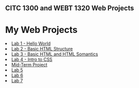 ## CITC 1300 and WEBT 1320 Web Projects
<h1>My Web Projects</h1>

<ui>
    <li><a href="Lab 1/index.html">Lab 1 - Hello World</a></li>
    <li><a href="Lab 2/index.html" target="_blank">Lab 2 - Basic HTML 
    Structure</a></li>
    <li><a href="Lab 3/index.html" target="_blank">Lab 3 - Basic HTML 
    and HTML Somantics</a></li>
    <li><a href="Lab 4/index.html" target="_blank">Lab 4 - Intro to CSS</a></li>
    <li><a href="Mid-Term Project/index.html" target="_blank"> Mid-Term Project</a></li>
    <li><a href="Lab 5/index.html" target="_blank"> Lab 5 </a></li>
    <li><a href="Lab 6/index.html" target="_blank"> Lab 6 </a></li>
    <li><a href="Lab 7/index.html" target="_blank"> Lab 7 </a></li>
</ui>

